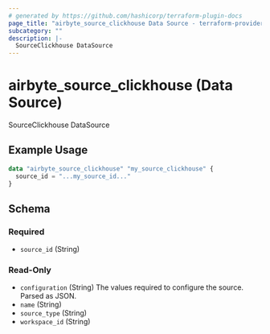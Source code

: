 ```yaml
---
# generated by https://github.com/hashicorp/terraform-plugin-docs
page_title: "airbyte_source_clickhouse Data Source - terraform-provider-airbyte"
subcategory: ""
description: |-
  SourceClickhouse DataSource
---
```


# airbyte_source_clickhouse (Data Source)

SourceClickhouse DataSource

## Example Usage

```terraform
data "airbyte_source_clickhouse" "my_source_clickhouse" {
  source_id = "...my_source_id..."
}
```

<!-- schema generated by tfplugindocs -->
## Schema

### Required

- `source_id` (String)

### Read-Only

- `configuration` (String) The values required to configure the source. Parsed as JSON.
- `name` (String)
- `source_type` (String)
- `workspace_id` (String)
